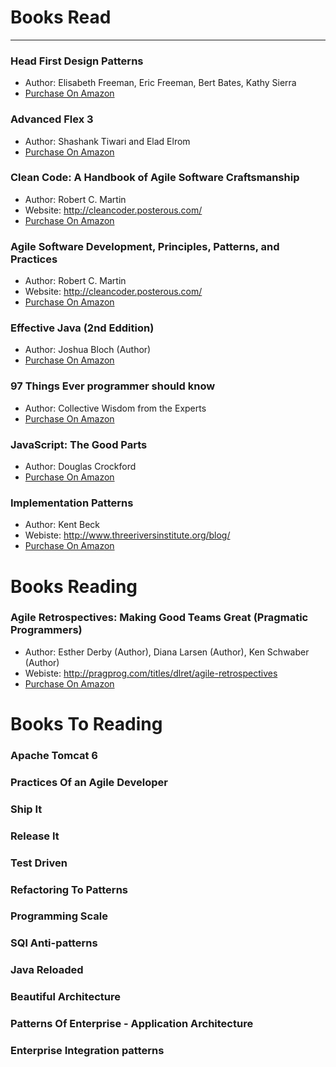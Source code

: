 # Books Read #

* * * *

### Head First Design Patterns ###
* Author: Elisabeth Freeman, Eric Freeman, Bert Bates, Kathy Sierra
* <a href="http://www.amazon.com/First-Design-Patterns-Elisabeth-Freeman/dp/0596007124/ref=sr_1_1?s=books&ie=UTF8&qid=1298636150&sr=1-1">Purchase On Amazon</a>


### Advanced Flex 3 ###
* Author: Shashank Tiwari and Elad Elrom 
* <a href="http://www.amazon.com/AdvancED-Flex-3-Shashank-Tiwari/dp/1430210273/ref=sr_1_1?s=books&ie=UTF8&qid=1298636202&sr=1-1">Purchase On Amazon</a>


### Clean Code: A Handbook of Agile Software Craftsmanship ###
* Author: Robert C. Martin
* Website: http://cleancoder.posterous.com/
* <a href="http://www.amazon.com/Clean-Code-Handbook-Software-Craftsmanship/dp/0132350882">Purchase On Amazon</a>


### Agile Software Development, Principles, Patterns, and Practices ###
* Author: Robert C. Martin
* Website: http://cleancoder.posterous.com/
* <a href="http://www.amazon.com/Software-Development-Principles-Patterns-Practices/dp/0135974445/ref=sr_1_3?s=books&ie=UTF8&qid=1298636232&sr=1-3">Purchase On Amazon</a>


### Effective Java (2nd Eddition) ###
* Author: Joshua Bloch (Author)
* <a href="http://www.amazon.com/Effective-Java-2nd-Joshua-Bloch/dp/0321356683/ref=sr_1_fkmr0_1?ie=UTF8&qid=1298636251&sr=1-1-fkmr0">Purchase On Amazon</a>


### 97 Things Ever programmer should know ###
* Author: Collective Wisdom from the Experts
* <a href="http://www.amazon.com/K-Henneys97-Things-Every-Programmer-Should/dp/B003UPOS9Q/ref=sr_1_fkmr1_3?ie=UTF8&qid=1298636297&sr=1-3-fkmr1">Purchase On Amazon</a>


### JavaScript: The Good Parts ###
* Author: Douglas Crockford
* <a href="http://www.amazon.com/JavaScript-Good-Parts-Douglas-Crockford/dp/0596517742/ref=sr_1_1?s=books&ie=UTF8&qid=1298636355&sr=1-1">Purchase On Amazon</a>


### Implementation Patterns ###
* Author: Kent Beck
* Webiste: http://www.threeriversinstitute.org/blog/
* <a href="http://www.amazon.com/Implementation-Patterns-Kent-Beck/dp/0321413091/ref=sr_1_1?ie=UTF8&s=books&qid=1298636506&sr=1-1">Purchase On Amazon</a>


# Books Reading #

### Agile Retrospectives: Making Good Teams Great (Pragmatic Programmers) ###
* Author: Esther Derby (Author), Diana Larsen (Author), Ken Schwaber (Author) 
* Webiste: http://pragprog.com/titles/dlret/agile-retrospectives
* <a href="http://www.amazon.co.uk/Agile-Retrospectives-Making-Pragmatic-Programmers/dp/0977616649/ref=sr_1_1?ie=UTF8&qid=1300450047&sr=8-1">Purchase On Amazon</a>


# Books To Reading #

### Apache Tomcat 6 ###

### Practices Of an Agile Developer ###

### Ship It ###

### Release It ###

### Test Driven ###

### Refactoring To Patterns ###

### Programming Scale ###

### SQl Anti-patterns ###

### Java Reloaded ###

### Beautiful Architecture ###

### Patterns Of Enterprise - Application Architecture ###

### Enterprise Integration patterns ###
